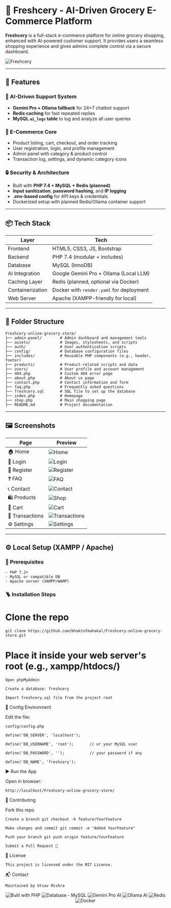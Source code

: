 # 🥦 Freshcery - AI-Driven Grocery E-Commerce Platform

**Freshcery** is a full-stack e-commerce platform for online grocery shopping, enhanced with AI-powered customer support. It provides users a seamless shopping experience and gives admins complete control via a secure dashboard.

![Freshcery](https://img.shields.io/badge/Freshcery-AI%20Grocery%20Platform-43aa8b?style=for-the-badge&logo=leaflet&logoColor=white)


---

## 🚀 Features

### 🤖 AI-Driven Support System
- **Gemini Pro + Ollama fallback** for 24×7 chatbot support
- **Redis caching** for fast repeated replies
- **MySQL `ai_logs` table** to log and analyze all user queries

### 🛒 E-Commerce Core
- Product listing, cart, checkout, and order tracking
- User registration, login, and profile management
- Admin panel with category & product control
- Transaction log, settings, and dynamic category icons

### 🔒 Security & Architecture
- Built with **PHP 7.4 + MySQL + Redis (planned)**
- **Input sanitization**, **password hashing**, and **IP logging**
- **.env-based config** for API keys & credentials
- Dockerized setup with planned Redis/Ollama container support

---

## 📦 Tech Stack

| Layer            | Tech                                      |
|------------------|-------------------------------------------|
| Frontend         | HTML5, CSS3, JS, Bootstrap                |
| Backend          | PHP 7.4 (modular + includes)              |
| Database         | MySQL (InnoDB)                            |
| AI Integration   | Google Gemini Pro + Ollama (Local LLM)    |
| Caching Layer    | Redis (planned, optional via Docker)      |
| Containerization | Docker with `render.yaml` for deployment  |
| Web Server       | Apache (XAMPP-friendly for local)         |

---

## 📁 Folder Structure

    Freshcery-online-grocery-store/
    ├── admin-panel/        # Admin dashboard and management tools
    ├── assets/             # Images, stylesheets, and scripts
    ├── auth/               # User authentication scripts
    ├── config/             # Database configuration files
    ├── includes/           # Reusable PHP components (e.g., header, footer)
    ├── products/           # Product-related scripts and data
    ├── users/              # User profile and account management
    ├── 404.php             # Custom 404 error page
    ├── about.php           # About us page
    ├── contact.php         # Contact information and form
    ├── faq.php             # Frequently asked questions
    ├── freshcery.sql       # SQL file to set up the database
    ├── index.php           # Homepage
    ├── shop.php            # Main shopping page
    ├── README.md           # Project documentation


---

## 🖼️ Screenshots

| Page | Preview |
|------|---------|
| 🏠 Home | ![Home](image/homepage.png) |
| 🔐 Login | ![Login](image/login.png) |
| 📝 Register | ![Register](image/register.png) |
| ❓ FAQ | ![FAQ](image/faq.png) |
| 📞 Contact | ![Contact](image/contact.png) |
| 🛍️ Products | ![Shop](image/shop.png) |
| 🛒 Cart | ![Cart](image/cart.png) |
| 👤 Transactions | ![Transactions](image/transactions.png) |
| ⚙️ Settings | ![Settings](image/settings.png) |

---

## ⚙️ Local Setup (XAMPP / Apache)

### 🧰 Prerequisites

    - PHP 7.2+
    - MySQL or compatible DB
    - Apache server (XAMPP/WAMP)

### 🪜 Installation Steps

# Clone the repo

    git clone https://github.com/bhaktofmahakal/Freshcery-online-grocery-store.git

# Place it inside your web server's root (e.g., xampp/htdocs/)

    Open phpMyAdmin
    
    Create a database: freshcery
    
    Import freshcery.sql file from the project root

🔐 Config Environment

Edit the file: 

    config/config.php
    
    define('DB_SERVER', 'localhost');
    
    define('DB_USERNAME', 'root');       // or your MySQL user
    
    define('DB_PASSWORD', '');           // your password if any
    
    define('DB_NAME', 'freshcery');

▶️ Run the App

Open in browser:

    http://localhost/Freshcery-online-grocery-store/


🤝 Contributing

Fork this repo

    Create a branch git checkout -b feature/YourFeature
    
    Make changes and commit git commit -m "Added YourFeature"
    
    Push your branch git push origin feature/YourFeature
    
    Submit a Pull Request 🚀

📄 License

    This project is licensed under the MIT License.

📬 Contact

    Maintained by Utsav Mishra

<p align="center">
  <img src="https://img.shields.io/badge/Built%20with-PHP-777BB4?style=for-the-badge&logo=php&logoColor=white" alt="Built with PHP">
  <img src="https://img.shields.io/badge/Database-MySQL-00758F?style=for-the-badge&logo=mysql&logoColor=white" alt="Database - MySQL">
  <img src="https://img.shields.io/badge/AI%20Assistant-Gemini%20Pro-4285F4?style=for-the-badge&logo=google&logoColor=white" alt="Gemini Pro AI">
  <img src="https://img.shields.io/badge/AI%20Fallback-Ollama-222222?style=for-the-badge&logo=OpenAI&logoColor=black" alt="Ollama AI">
  <img src="https://img.shields.io/badge/Caching-Redis-DC382D?style=for-the-badge&logo=redis&logoColor=white" alt="Redis">
  <img src="https://img.shields.io/badge/Deployment-Docker-2496ED?style=for-the-badge&logo=docker&logoColor=white" alt="Docker">
</p>
